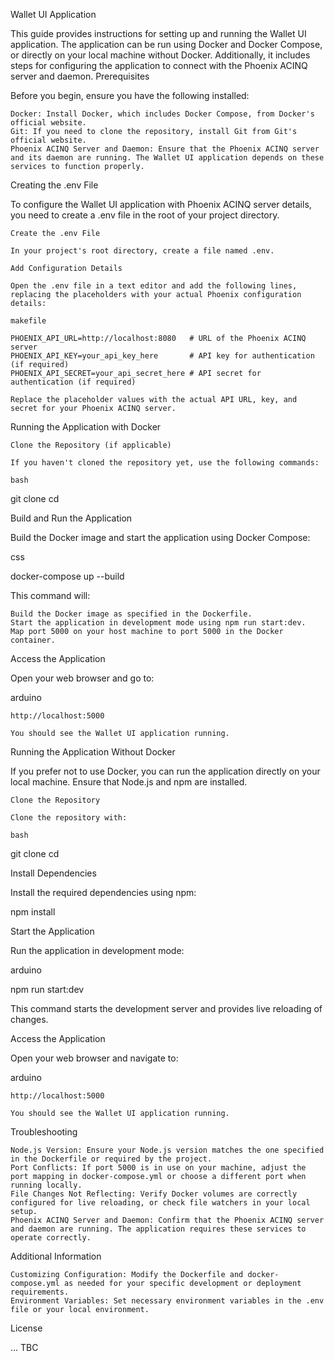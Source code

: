 Wallet UI Application

This guide provides instructions for setting up and running the Wallet UI application. The application can be run using Docker and Docker Compose, or directly on your local machine without Docker. Additionally, it includes steps for configuring the application to connect with the Phoenix ACINQ server and daemon.
Prerequisites

Before you begin, ensure you have the following installed:

    Docker: Install Docker, which includes Docker Compose, from Docker's official website.
    Git: If you need to clone the repository, install Git from Git's official website.
    Phoenix ACINQ Server and Daemon: Ensure that the Phoenix ACINQ server and its daemon are running. The Wallet UI application depends on these services to function properly.

Creating the .env File

To configure the Wallet UI application with Phoenix ACINQ server details, you need to create a .env file in the root of your project directory.

    Create the .env File

    In your project's root directory, create a file named .env.

    Add Configuration Details

    Open the .env file in a text editor and add the following lines, replacing the placeholders with your actual Phoenix configuration details:

    makefile

    PHOENIX_API_URL=http://localhost:8080   # URL of the Phoenix ACINQ server
    PHOENIX_API_KEY=your_api_key_here       # API key for authentication (if required)
    PHOENIX_API_SECRET=your_api_secret_here # API secret for authentication (if required)

    Replace the placeholder values with the actual API URL, key, and secret for your Phoenix ACINQ server.

Running the Application with Docker

    Clone the Repository (if applicable)

    If you haven't cloned the repository yet, use the following commands:

    bash

git clone <repository-url>
cd <repository-directory>

Build and Run the Application

Build the Docker image and start the application using Docker Compose:

css

docker-compose up --build

This command will:

    Build the Docker image as specified in the Dockerfile.
    Start the application in development mode using npm run start:dev.
    Map port 5000 on your host machine to port 5000 in the Docker container.

Access the Application

Open your web browser and go to:

arduino

    http://localhost:5000

    You should see the Wallet UI application running.

Running the Application Without Docker

If you prefer not to use Docker, you can run the application directly on your local machine. Ensure that Node.js and npm are installed.

    Clone the Repository

    Clone the repository with:

    bash

git clone <repository-url>
cd <repository-directory>

Install Dependencies

Install the required dependencies using npm:

npm install

Start the Application

Run the application in development mode:

arduino

npm run start:dev

This command starts the development server and provides live reloading of changes.

Access the Application

Open your web browser and navigate to:

arduino

    http://localhost:5000

    You should see the Wallet UI application running.

Troubleshooting

    Node.js Version: Ensure your Node.js version matches the one specified in the Dockerfile or required by the project.
    Port Conflicts: If port 5000 is in use on your machine, adjust the port mapping in docker-compose.yml or choose a different port when running locally.
    File Changes Not Reflecting: Verify Docker volumes are correctly configured for live reloading, or check file watchers in your local setup.
    Phoenix ACINQ Server and Daemon: Confirm that the Phoenix ACINQ server and daemon are running. The application requires these services to operate correctly.

Additional Information

    Customizing Configuration: Modify the Dockerfile and docker-compose.yml as needed for your specific development or deployment requirements.
    Environment Variables: Set necessary environment variables in the .env file or your local environment.

License

... TBC